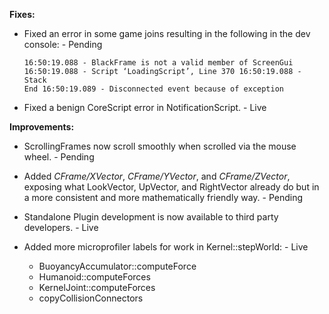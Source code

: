 **Fixes:**

* Fixed an error in some game joins resulting in the following in the dev console: - Pending

      16:50:19.088 - BlackFrame is not a valid member of ScreenGui
      16:50:19.088 - Script ‘LoadingScript’, Line 370 16:50:19.088 - Stack
      End 16:50:19.089 - Disconnected event because of exception


* Fixed a benign CoreScript error in NotificationScript. - Live

**Improvements:**

* ScrollingFrames now scroll smoothly when scrolled via the mouse wheel. - Pending    
	
* Added *CFrame/XVector*, *CFrame/YVector*, and *CFrame/ZVector*, exposing what LookVector, UpVector, and RightVector already do but in a more consistent and more mathematically friendly way. - Pending

* Standalone Plugin development is now available to third party developers. - Live

* Added more microprofiler labels for work in Kernel::stepWorld: - Live

   * BuoyancyAccumulator::computeForce
   * Humanoid::computeForces
   * KernelJoint::computeForces
   * copyCollisionConnectors


	


	

	

